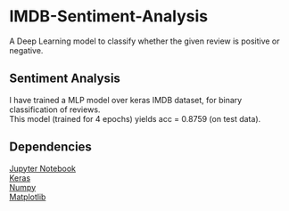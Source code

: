 # IMDB-Sentiment-Analysis
A Deep Learning model to classify whether the given review is positive or negative.

## Sentiment Analysis
I have trained a MLP model over keras IMDB dataset, for binary classification of reviews.<br/>
This model (trained for 4 epochs) yields acc = 0.8759 (on test data).

## Dependencies 
[Jupyter Notebook](https://jupyter.org/)<br/>
[Keras](keras.io)<br/>
[Numpy](https://numpy.org/)<br/>
[Matplotlib](https://matplotlib.org/)<br/>



